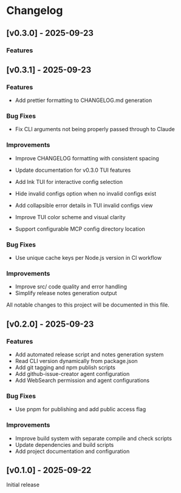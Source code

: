 # Changelog

## [v0.3.0] - 2025-09-23

### Features

## [v0.3.1] - 2025-09-23

### Features

- Add prettier formatting to CHANGELOG.md generation

### Bug Fixes

- Fix CLI arguments not being properly passed through to Claude

### Improvements

- Improve CHANGELOG formatting with consistent spacing
- Update documentation for v0.3.0 TUI features

- Add Ink TUI for interactive config selection
- Hide invalid configs option when no invalid configs exist
- Add collapsible error details in TUI invalid configs view
- Improve TUI color scheme and visual clarity
- Support configurable MCP config directory location

### Bug Fixes

- Use unique cache keys per Node.js version in CI workflow

### Improvements

- Improve src/ code quality and error handling
- Simplify release notes generation output

All notable changes to this project will be documented in this file.

## [v0.2.0] - 2025-09-23

### Features

- Add automated release script and notes generation system
- Read CLI version dynamically from package.json
- Add git tagging and npm publish scripts
- Add github-issue-creator agent configuration
- Add WebSearch permission and agent configurations

### Bug Fixes

- Use pnpm for publishing and add public access flag

### Improvements

- Improve build system with separate compile and check scripts
- Update dependencies and build scripts
- Add project documentation and configuration

## [v0.1.0] - 2025-09-22

Initial release
